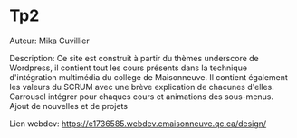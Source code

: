 # Tp2

Auteur: Mika Cuvillier

Description:
Ce site est construit à partir du thèmes underscore de Wordpress, il contient tout les cours présents dans la technique d'intégration multimédia du collège de Maisonneuve.
Il contient également les valeurs du SCRUM avec une brève explication de chacunes d'elles. Carrousel intégrer pour chaques cours et animations des sous-menus.
Ajout de nouvelles et de projets

Lien webdev: https://e1736585.webdev.cmaisonneuve.qc.ca/design/
